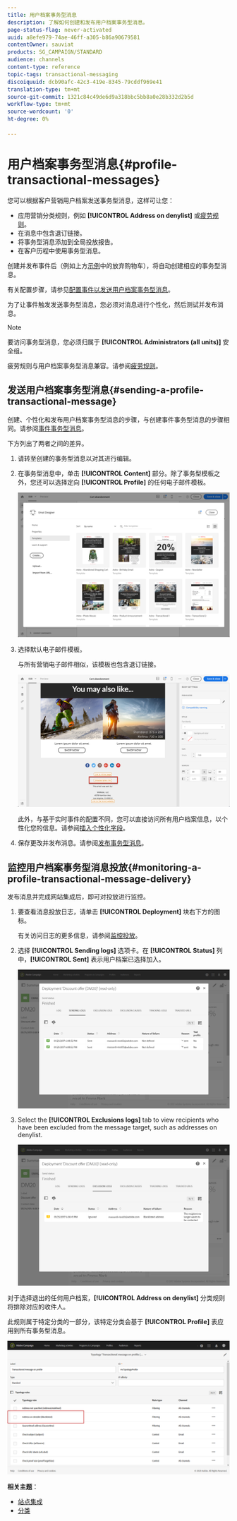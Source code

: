 ```yaml
---
title: 用户档案事务型消息
description: 了解如何创建和发布用户档案事务型消息。
page-status-flag: never-activated
uuid: a8efe979-74ae-46ff-a305-b86a90679581
contentOwner: sauviat
products: SG_CAMPAIGN/STANDARD
audience: channels
content-type: reference
topic-tags: transactional-messaging
discoiquuid: dcb90afc-42c3-419e-8345-79cddf969e41
translation-type: tm+mt
source-git-commit: 1321c84c49de6d9a318bbc5bb8a0e28b332d2b5d
workflow-type: tm+mt
source-wordcount: '0'
ht-degree: 0%

---
```



# 用户档案事务型消息{#profile-transactional-messages}

您可以根据客户营销用户档案发送事务型消息，这样可让您：

* 应用营销分类规则，例如 **[!UICONTROL Address on denylist]** 或[疲劳规则](../../sending/using/fatigue-rules.md)。
* 在消息中包含退订链接。
* 将事务型消息添加到全局投放报告。
* 在客户历程中使用事务型消息。

创建并发布事件后（例如上方[示例](../../channels/using/getting-started-with-transactional-msg.md#transactional-messaging-operating-principle)中的放弃购物车），将自动创建相应的事务型消息。

有关配置步骤，请参见[配置事件以发送用户档案事务型消息](../../administration/using/configuring-transactional-messaging.md#use-case--configuring-an-event-to-send-a-transactional-message)。

为了让事件触发发送事务型消息，您必须对消息进行个性化，然后测试并发布消息。

>[!NOTE]
>
>要访问事务型消息，您必须归属于 **[!UICONTROL Administrators (all units)]** 安全组。
>
>疲劳规则与用户档案事务型消息兼容。请参阅[疲劳规则](../../sending/using/fatigue-rules.md)。

## 发送用户档案事务型消息{#sending-a-profile-transactional-message}

创建、个性化和发布用户档案事务型消息的步骤，与创建事件事务型消息的步骤相同。请参阅[事件事务型消息](../../channels/using/event-transactional-messages.md)。

下方列出了两者之间的差异。

1. 请转至创建的事务型消息以对其进行编辑。
1. 在事务型消息中，单击 **[!UICONTROL Content]** 部分。除了事务型模板之外，您还可以选择定向 **[!UICONTROL Profile]** 的任何电子邮件模板。

   ![](assets/message-center_marketing_templates.png)

1. 选择默认电子邮件模板。

   与所有营销电子邮件相似，该模板也包含退订链接。

   ![](assets/message-center_marketing_perso_unsubscription.png)

   此外，与基于实时事件的配置不同，您可以直接访问所有用户档案信息，以个性化您的信息。请参阅[插入个性化字段](../../designing/using/personalization.md#inserting-a-personalization-field)。

1. 保存更改并发布消息。请参阅[发布事务型消息](../../channels/using/event-transactional-messages.md#publishing-a-transactional-message)。

## 监控用户档案事务型消息投放{#monitoring-a-profile-transactional-message-delivery}

发布消息并完成网站集成后，即可对投放进行监控。

1. 要查看消息投放日志，请单击 **[!UICONTROL Deployment]** 块右下方的图标。

   有关访问日志的更多信息，请参阅[监控投放](../../sending/using/monitoring-a-delivery.md)。

1. 选择 **[!UICONTROL Sending logs]** 选项卡。在 **[!UICONTROL Status]** 列中，**[!UICONTROL Sent]** 表示用户档案已选择加入。

   ![](assets/message-center_marketing_sending_logs.png)

1. Select the **[!UICONTROL Exclusions logs]** tab to view recipients who have been excluded from the message target, such as addresses on denylist.

   ![](assets/message-center_marketing_exclusion_logs.png)

对于选择退出的任何用户档案，**[!UICONTROL Address on denylist]** 分类规则将排除对应的收件人。

此规则属于特定分类的一部分，该特定分类会基于 **[!UICONTROL Profile]** 表应用到所有事务型消息。

![](assets/message-center_marketing_typology.png)

**相关主题**：

* [站点集成](../../administration/using/configuring-transactional-messaging.md#integrating-the-triggering-of-the-event-in-a-website)
* [分类](../../sending/using/about-typology-rules.md)
